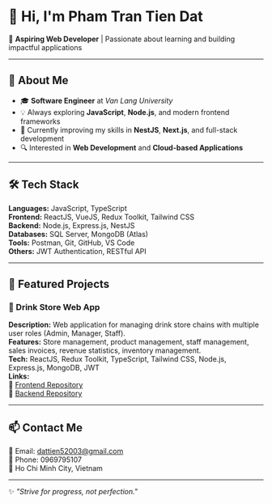 # 👋 Hi, I'm Pham Tran Tien Dat

🎯 **Aspiring Web Developer** | Passionate about learning and building impactful applications

---

## 🚀 About Me
- 🎓 **Software Engineer** at *Van Lang University*
- 💡 Always exploring **JavaScript**, **Node.js**, and modern frontend frameworks
- 🌱 Currently improving my skills in **NestJS**, **Next.js**, and full-stack development
- 🔍 Interested in **Web Development** and **Cloud-based Applications**

---

## 🛠 Tech Stack
**Languages:** JavaScript, TypeScript  
**Frontend:** ReactJS, VueJS, Redux Toolkit, Tailwind CSS  
**Backend:** Node.js, Express.js, NestJS  
**Databases:** SQL Server, MongoDB (Atlas)  
**Tools:** Postman, Git, GitHub, VS Code  
**Others:** JWT Authentication, RESTful API

---

## 📌 Featured Projects
### 🥤 Drink Store Web App
**Description:** Web application for managing drink store chains with multiple user roles (Admin, Manager, Staff).  
**Features:** Store management, product management, staff management, sales invoices, revenue statistics, inventory management.  
**Tech:** ReactJS, Redux Toolkit, TypeScript, Tailwind CSS, Node.js, Express.js, MongoDB, JWT  
**Links:**  
🔗 [Frontend Repository](https://github.com/DATT-2003/GioRiRao_front_ts)  
🔗 [Backend Repository](https://github.com/DATT-2003/GioRiRao-backend)

---

## 📫 Contact Me
📧 Email: dattien52003@gmail.com  
📱 Phone: 0969795107  
📍 Ho Chi Minh City, Vietnam

---
✨ *"Strive for progress, not perfection."*
